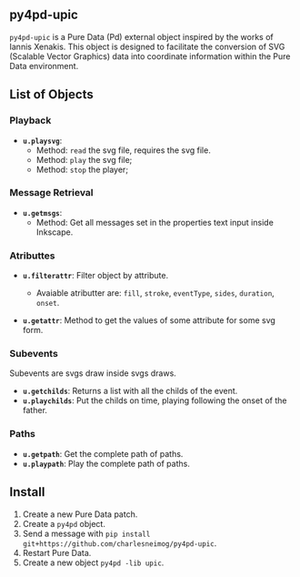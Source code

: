 ## py4pd-upic

`py4pd-upic` is a Pure Data (Pd) external object inspired by the works of Iannis Xenakis. This object is designed to facilitate the conversion of SVG (Scalable Vector Graphics) data into coordinate information within the Pure Data environment.

## List of Objects

### Playback
- **`u.playsvg`**: 
  - Method: `read` the svg file, requires the svg file.
  - Method: `play` the svg file;
  - Method: `stop` the player;
    
### Message Retrieval
- **`u.getmsgs`**: 
  - Method: Get all messages set in the properties text input inside Inkscape.
  
### Atributtes

- **`u.filterattr`**: Filter object by attribute.
    - Avaiable atributter are: `fill`, `stroke`, `eventType`, `sides`, `duration`, `onset`. 
  
- **`u.getattr`**: Method to get the values of some attribute for some svg form.

### Subevents

Subevents are svgs draw inside svgs draws. 

- **`u.getchilds`**: Returns a list with all the childs of the event.  
- **`u.playchilds`**: Put the childs on time, playing following the onset of the father.

### Paths
- **`u.getpath`**: Get the complete path of paths.
- **`u.playpath`**: Play the complete path of paths.


## Install

1. Create a new Pure Data patch.
2. Create a `py4pd` object.
3. Send a message with `pip install git+https://github.com/charlesneimog/py4pd-upic`.
4. Restart Pure Data.
5. Create a new object `py4pd -lib upic`.

